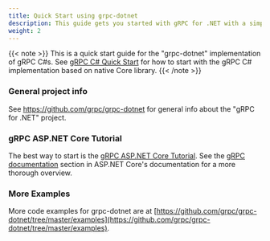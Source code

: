 ```yaml
---
title: Quick Start using grpc-dotnet
description: This guide gets you started with gRPC for .NET with a simple working example.
weight: 2
---
```


{{< note >}}
This is a quick start guide for the "grpc-dotnet" implementation of gRPC C#s. See [gRPC C# Quick Start](../csharp) for how to start with the gRPC C# implementation based on native Core library.
{{< /note >}}

### General project info

See https://github.com/grpc/grpc-dotnet for general info about the "gRPC for .NET" project.

### gRPC ASP.NET Core Tutorial

The best way to start is the [gRPC ASP.NET Core Tutorial](https://docs.microsoft.com/aspnet/core/tutorials/grpc/grpc-start). See the [gRPC documentation](https://docs.microsoft.com/aspnet/core/grpc) section in ASP.NET Core's documentation for a more thorough overview.

### More Examples

More code examples for grpc-dotnet are at [https://github.com/grpc/grpc-dotnet/tree/master/examples](https://github.com/grpc/grpc-dotnet/tree/master/examples).
